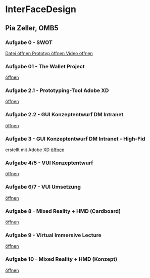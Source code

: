 # InterFaceDesign
## Pia Zeller, OMB5

### Aufgabe 0 - SWOT
<a href="https://piazeller.github.io/IFDWiSe20-21/A00/00_SWOT.pdf"> Datei öffnen </a>
<a href="https://piazeller.github.io/IFDWiSe20-21/A00/00_SWOT.xd"> Prototyp öffnen </a>
<a href="https://piazeller.github.io/IFDWiSe20-21/A00/00_SWOT.mp4"> Video öffnen </a>

### Aufgabe 01 - The Wallet Project
<a href="https://piazeller.github.io/IFDWiSe20-21/A01/A01_The Wallet Project.pdf"> öffnen </a>

### Aufgabe 2.1 - Prototyping-Tool Adobe XD
<a href="https://piazeller.github.io/IFDWiSe20-21/A02.1/A02.html"> öffnen </a>

### Aufgabe 2.2 - GUI Konzeptentwurf DM Intranet
<a href="https://piazeller.github.io/IFDWiSe20-21/A02.2/A02.2.html"> öffnen </a>

### Aufgabe 3 - GUI Konzeptentwurf DM Intranet - High-Fid
erstellt mit Adobe XD
[öffnen](https://xd.adobe.com/view/e545f9ac-f0d8-4f05-8ef8-ddcb1c484d88-b016/)

### Aufgabe 4/5 - VUI Konzeptentwurf
<a href="https://piazeller.github.io/IFDWiSe20-21/A04:05/A04:05.html"> öffnen </a>

### Aufgabe 6/7 - VUI Umsetzung
<a href="https://piazeller.github.io/IFDWiSe20-21/A06:07/A06:07.html"> öffnen </a>

### Aufgabe 8 - Mixed Reality + HMD (Cardboard)
<a href="https://piazeller.github.io/IFDWiSe20-21/A08/A08.html"> öffnen </a>

### Aufgabe 9 - Virtual Immersive Lecture 
<a href="https://piazeller.github.io/IFDWiSe20-21/A09/A09.html"> öffnen </a>

### Aufgabe 10 - Mixed Reality + HMD (Konzept)
<a href="https://piazeller.github.io/IFDWiSe20-21/A10/A10.html"> öffnen </a>
